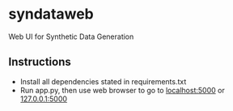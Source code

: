 # syndataweb
Web UI for Synthetic Data Generation

## Instructions
- Install all dependencies stated in requirements.txt
- Run app.py, then use web browser to go to [localhost:5000](localhost:5000) or [127.0.0.1:5000](127.0.0.1:5000)
